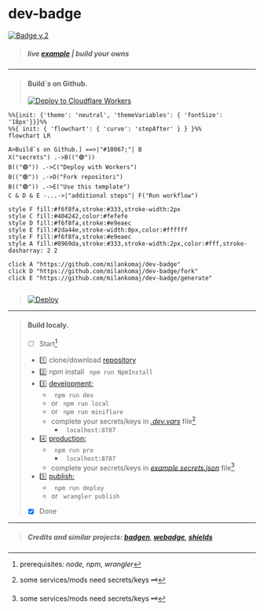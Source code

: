 # dev-badge

[![Badge v.2](https://dev-badge.eleonora.workers.dev?&style=flat&scale=3)](https://github.com/milankomaj/dev-badge)

> ##### live [example](https://milankomaj.github.io/site-dev-badge)      |    build your owns

---

> #### Build`s on Github.
> [![Deploy to Cloudflare Workers](https://deploy.workers.cloudflare.com/button)](https://deploy.workers.cloudflare.com/?url=https://github.com/milankomaj/dev-badge)

```mermaid
%%{init: {'theme': 'neutral', 'themeVariables': { 'fontSize': '18px'}}}%%
%%{ init: { 'flowchart': { 'curve': 'stepAfter' } } }%%
flowchart LR

A>Build`s on Github.] ==>|"#10067;"| B
X("secrets") .->B(("🟢"))
B(("🟢")) .->C("Deploy with Workers")
B(("🟢")) .->D("Fork repositori")
B(("🟢")) .->E("Use this template")
C & D & E -...->|"additional steps"| F("Run workflow") 

style F fill:#f6f8fa,stroke:#333,stroke-width:2px
style C fill:#404242,color:#fefefe
style D fill:#f6f8fa,stroke:#e9eaec
style E fill:#2da44e,stroke-width:0px,color:#ffffff
style F fill:#f6f8fa,stroke:#e9eaec
style A fill:#0969da,stroke:#333,stroke-width:2px,color:#fff,stroke-dasharray: 2 2

click A "https://github.com/milankomaj/dev-badge"
click D "https://github.com/milankomaj/dev-badge/fork"
click E "https://github.com/milankomaj/dev-badge/generate"


```

> [![Deploy](https://github.com/milankomaj/dev-badge/actions/workflows/deploy.yml/badge.svg)](https://github.com/milankomaj/dev-badge/actions/workflows/deploy.yml)

---

> #### Build localy.
> - [ ] Start[^note]
> - 1️⃣ clone/download [repository](https://github.com/milankomaj/dev-badge)
> - 2️⃣ npm install ```  npm run NpmInstall  ``` 
> - 3️⃣ [development:](/)
>   - ```  npm run dev  ``` 
>   - or ```  npm run local  ``` 
>   - or ```  npm run miniflare  ```      
>   - complete your secrets/keys in [*.dev.vars*](/.dev.vars) file[^1]
>     - ```  localhost:8787  ``` 
> - 4️⃣ [production:](/)
>   - ```  npm run pro  ``` 
>     - ```  localhost:8787  ```
>   - complete your secrets/keys in [*example.secrets.json*](/example.secrets.json) file[^1]   
> - 5️⃣ [publish:](/)
>   - ```  npm run deploy  ``` 
>   - or ```  wrangler publish  ```  
> - [x] Done

[^1]: some services/mods need secrets/keys 🗝️
[^note]:
    prerequisites: *node, npm, wrangler*

 ---  
 > ##### Credits and similar projects: [*badgen*](https://github.com/badgen/badgen.net), [*webadge*](https://github.com/tuananh/webadge.dev), [*shields*](https://github.com/badges/shields)   

